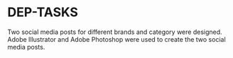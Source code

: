 # DEP-TASKS
Two social media posts for different brands and category were designed. Adobe Illustrator and Adobe Photoshop were used to create the two social media posts.
